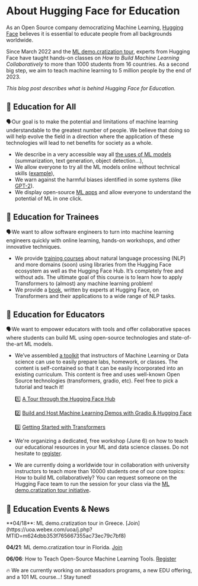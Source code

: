 # **About Hugging Face for Education**

As an Open Source company democratizing Machine Learning, [Hugging Face](https://huggingface.co/) believes it is essential to educate people from all backgrounds worldwide.

Since March 2022 and the [ML demo.cratization tour](https://www.notion.so/ML-Demo-cratization-tour-with-66847a294abd4e9785e85663f5239652), experts from Hugging Face have taught hands-on classes on *How to Build Machine Learning Collaboratively* to more than 1000 students from 16 countries. As a second big step, we aim to teach machine learning to 5 million people by the end of 2023.

*This blog post describes what is behind Hugging Face for Education.*

## 🤗 **Education for All**

<aside>
🗣️Our goal is to make the potential and limitations of machine learning understandable to the greatest number of people. We believe that doing so will help evolve the field in a direction where the application of these technologies will lead to net benefits for society as a whole.

</aside>

- We describe in a very accessible way all [the uses of ML models](https://huggingface.co/tasks) (summarization, text generation, object detection…),
- We allow everyone to try all the ML models online without technical skills ([example](https://huggingface.co/cmarkea/distilcamembert-base-sentiment)),
- We warn against the harmful biases identified in some systems (like [GPT-2](https://huggingface.co/gpt2#limitations-and-bias)).
- We display open-source [ML apps](https://huggingface.co/spaces) and allow everyone to understand the potential of ML in one click.

## 🤗 **Education for Trainees**

<aside>
🗣️We want to allow software engineers to turn into machine learning engineers quickly with online learning, hands-on workshops, and other innovative techniques.

</aside>

- We provide [training courses](https://huggingface.co/course/chapter1/1) about natural language processing (NLP) and more domains (soon) using libraries from the Hugging Face ecosystem as well as the Hugging Face Hub. It’s completely free and without ads. The ultimate goal of this course is to learn how to apply Transformers to (almost) any machine learning problem!
- We provide a [book](https://transformersbook.com/), written by experts at Hugging Face, on Transformers and their applications to a wide range of NLP tasks.

## 🤗 **Education for Educators**

<aside>
🗣️We want to empower educators with tools and offer collaborative spaces where students can build ML using open-source technologies and state-of-the-art ML models.

</aside>

- We’ve assembled [a toolkit](https://github.com/huggingface/education-toolkit) that instructors of Machine Learning or Data science can use to easily prepare labs, homework, or classes. The content is self-contained so that it can be easily incorporated into an existing curriculum. This content is free and uses well-known Open Source technologies (transformers, gradio, etc). Feel free to pick a tutorial and teach it!
    
    1️⃣ [A Tour through the Hugging Face Hub](https://github.com/huggingface/education-toolkit/blob/main/01_huggingface-hub-tour.md)
    
    2️⃣ [Build and Host Machine Learning Demos with Gradio & Hugging Face](https://colab.research.google.com/github/huggingface/education-toolkit/blob/main/02_ml-demos-with-gradio.ipynb)
    
    3️⃣ [Getting Started with Transformers](https://colab.research.google.com/github/huggingface/education-toolkit/blob/main/03_getting-started-with-transformers.ipynb)
    
- We're organizing a dedicated, free workshop (June 6) on how to teach our educational resources in your ML and data science classes. Do not hesitate to [register](https://www.eventbrite.com/e/how-to-teach-open-source-machine-learning-tools-tickets-310980931337).
- We are currently doing a worldwide tour in collaboration with university instructors to teach more than 10000 students one of our core topics: How to build ML collaboratively? You can request someone on the Hugging Face team to run the session for your class via the [ML demo.cratization tour initiative](https://www.notion.so/ML-Demo-cratization-tour-with-66847a294abd4e9785e85663f5239652)**.**

## 🤗 **Education Events & News**

<aside>
**04/18**: ML demo.cratization tour in Greece. [Join](https://uoa.webex.com/uoa/j.php?MTID=m624dbb353f765667355ac73ec79c7bf8)

**04/21**: ML demo.cratization tour in Florida. [Join](https://ufl.zoom.us/meeting/register/tJ0rduCqqD0oHNzysuD6Mfp_Tku5Q1SlFJ2g)

**06/06**: How to Teach Open-Source Machine Learning Tools. [Register](https://www.eventbrite.com/e/how-to-teach-open-source-machine-learning-tools-tickets-310980931337)

</aside>

<aside>
🔥 We are currently working on ambassadors programs, a new EDU offering, and a 101 ML course…! Stay tuned!

</aside>

